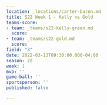 ```yaml
---
location: _locations/carter-baron.md
title: S22 Week 1 - Kelly vs Gold
teams-score:
- team: _teams/s22-kelly-green.md
  score: 
- team: _teams/s22-gold.md
  score: 
field: "3"
date: 2022-03-13T09:30:00.000-04:00
season: 22
week: 1
mvp: ''
game-ball: ''
sportsperson: ''
published: false

---
```

